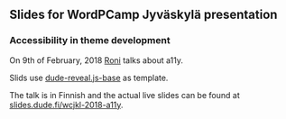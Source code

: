 ## Slides for WordPCamp Jyväskylä presentation

### Accessibility in theme development

On 9th of February, 2018 [Roni](https://profiles.wordpress.org/rolle) talks about a11y. 

Slids use [dude-reveal.js-base](https://github.com/digitoimistodude/dude-reveal.js-base) as template.

The talk is in Finnish and the actual live slides can be found at [slides.dude.fi/wcjkl-2018-a11y](https://slides.dude.fi/wcjkl-2018-a11y/).